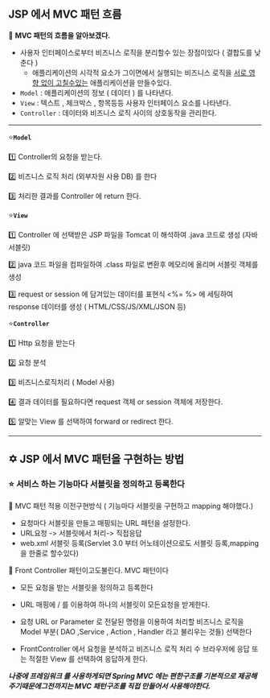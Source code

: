 ## JSP 에서 MVC 패턴 흐름



:rocket: **MVC 패턴의 흐름을 알아보겠다.**

* 사용자 인터페이스로부터 비즈니스 로직을 분리할수 있는 장점이있다 ( 결합도를 낮춘다 )
  * 애플리케이션의 시각적 요소가 그이면에서 실행되는 비즈니스 로직을 <u>서로 영향 없이 고칠수있는</u> 애플리케이션을 만들수있다.
* `Model` : 애플리케이션의 정보 ( 데이터 ) 를 나타낸다.
* `View` : 텍스트 , 체크박스 , 항목등등 사용자 인터페이스 요소를 나타낸다.
* `Controller` : 데이터와 비즈니스 로직 사이의 상호동작을 관리한다.

***





:star:**`Model`**

:one: Controller의 요청을 받는다.

:two: 비즈니스 로직 처리 (외부자원 사용 DB) 를 한다

:three: 처리한 결과를 Controller 에 return 한다.



:star:**`View`**

:one: Controller 에 선택받은 JSP 파일을 Tomcat 이 해석하여 .java 코드로 생성 (자바 서블릿)

:two: java 코드 파일을 컴파일하여 .class 파일로 변환후 메모리에 올리며 서블릿 객체를 생성

:three: request or session 에 담겨있는 데이터를 표현식 <%= %> 에 세팅하여 response 데이터를 생성 (     	HTML/CSS/JS/XML/JSON 등)



:star:**`Controller`**

:one: Http 요청을 받는다

:two: 요청 분석

:three: 비즈니스로직처리 ( Model 사용)

:four: 결과 데이터를 필요하다면 request 객체 or session 객체에  저장한다.

:five: 알맞는 View 를 선택하여 forward or redirect 한다.

***


## :star_of_david:  JSP 에서 MVC 패턴을 구현하는 방법



### :star: **서비스 하는 기능마다 서블릿을 정의하고 등록한다**

:rainbow: MVC 패턴 적용 이전구현방식 ( 기능마다 서블릿을 구현하고 mapping 해야했다.)

* 요청마다 서블릿을 만들고 매핑되는 URL 패턴을 설정한다.
* URL요청 -> 서블릿에서 처리-> 직접응답
* web.xml 서블릿 등록(Servlet 3.0 부터 어노테이션으로도 서블릿 등록,mapping 을 한줄로 할수있다)



:rainbow:  Front Controller 패턴이고도불린다.  MVC 패턴이다 

* 모든 요청을 받는 서블릿을 정의하고 등록한다

* URL 매핑에 / 를 이용하여 하나의 서블릿이 모든요청을 받게한다.
* 요청 URL or Parameter 로 전달된 명령을 이용하여 처리할 비즈니스 로직을 Model 부분( DAO ,Service , Action , Handler 라고 불리우는 것들) 선택한다 
* FrontController 에서 요청을 분석하고 비즈니스 로직 처리 수 브라우저에 응답 또는 적절한 View 를 선택하여 응답하게 한다.



***나중에 프레임워크 를 사용하게되면 Spring MVC  에는 편한구조를 기본적으로 제공해주기때문에그전까지는 MVC 패턴구조를 직접 만들어서 사용해야한다.***






